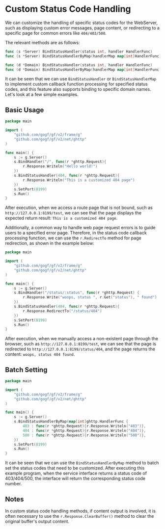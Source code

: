 # Custom Status Code Handling

We can customize the handling of specific status codes for the WebServer, such as displaying custom error messages, page content, or redirecting to a specific page for common errors like `404/403/500`.

The relevant methods are as follows:

```go
func (s *Server) BindStatusHandler(status int, handler HandlerFunc)
func (s *Server) BindStatusHandlerByMap(handlerMap map[int]HandlerFunc)

func (d *Domain) BindStatusHandler(status int, handler HandlerFunc)
func (d *Domain) BindStatusHandlerByMap(handlerMap map[int]HandlerFunc)
```

It can be seen that we can use `BindStatusHandler` or `BindStatusHandlerMap` to implement custom callback function processing for specified status codes, and this feature also supports binding to specific domain names. Let's look at a few simple examples.

## Basic Usage

```go
package main

import (
    "github.com/gogf/gf/v2/frame/g"
    "github.com/gogf/gf/v2/net/ghttp"
)

func main() {
    s := g.Server()
    s.BindHandler("/", func(r *ghttp.Request){
        r.Response.Writeln("Hello world!")
    })
    s.BindStatusHandler(404, func(r *ghttp.Request){
        r.Response.Writeln("This is a customized 404 page")
    })
    s.SetPort(8199)
    s.Run()
}
```

After execution, when we access a route page that is not bound, such as `http://127.0.0.1:8199/test`, we can see that the page displays the expected return result: `This is a customized 404 page`.

Additionally, a common way to handle web page request errors is to guide users to a specified error page. Therefore, in the status code callback processing function, we can use the `r.RedirectTo` method for page redirection, as shown in the example below:

```go
package main

import (
    "github.com/gogf/gf/v2/frame/g"
    "github.com/gogf/gf/v2/net/ghttp"
)

func main() {
    s := g.Server()
    s.BindHandler("/status/:status", func(r *ghttp.Request) {
        r.Response.Write("woops, status ", r.Get("status"), " found")
    })
    s.BindStatusHandler(404, func(r *ghttp.Request){
        r.Response.RedirectTo("/status/404")
    })
    s.SetPort(8199)
    s.Run()
}
```

After execution, when we manually access a non-existent page through the browser, such as `http://127.0.0.1:8199/test`, we can see that the page is redirected to `http://127.0.0.1:8199/status/404`, and the page returns the content: `woops, status 404 found`.

## Batch Setting

```go
package main

import (
    "github.com/gogf/gf/v2/frame/g"
    "github.com/gogf/gf/v2/net/ghttp"
)

func main() {
    s := g.Server()
    s.BindStatusHandlerByMap(map[int]ghttp.HandlerFunc {
        403 : func(r *ghttp.Request){r.Response.Writeln("403")},
        404 : func(r *ghttp.Request){r.Response.Writeln("404")},
        500 : func(r *ghttp.Request){r.Response.Writeln("500")},
    })
    s.SetPort(8199)
    s.Run()
}
```

It can be seen that we can use the `BindStatusHandlerByMap` method to batch set the status codes that need to be customized. After executing this example program, when the service interface returns a status code of 403/404/500, the interface will return the corresponding status code number.

## Notes

In custom status code handling methods, if content output is involved, it is often necessary to use the `r.Response.ClearBuffer()` method to clear the original buffer's output content.
